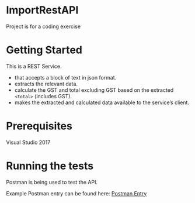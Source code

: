 # ImportRestAPI
Project is for a coding exercise

# Getting Started
This is a REST Service.
- that accepts a block of text in json format. 
- extracts the relevant data. 
- calculate the GST and total excluding GST based on the extracted `<total>` (includes GST).
- makes the extracted and calculated data available to the service’s client.

# Prerequisites
Visual Studio 2017

# Running the tests
Postman is being used to test the API.

Example Postman entry can be found here:
[Postman Entry](https://drive.google.com/file/d/1uU14ACt_icTaLgTgN7Ich7d4O9j9r-MK/view)
